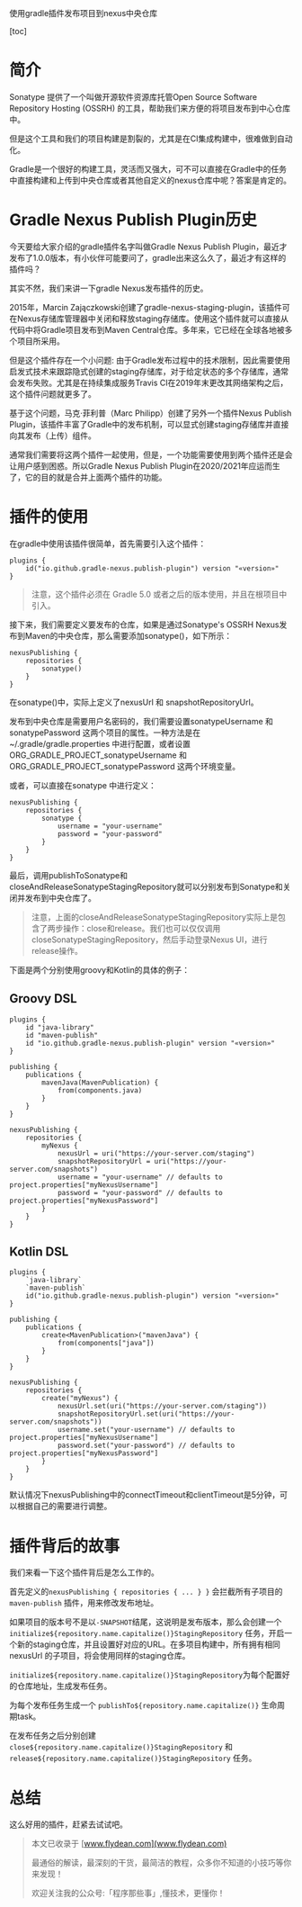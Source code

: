 使用gradle插件发布项目到nexus中央仓库

[toc]

# 简介

Sonatype 提供了一个叫做开源软件资源库托管Open Source Software Repository Hosting (OSSRH) 的工具，帮助我们来方便的将项目发布到中心仓库中。

但是这个工具和我们的项目构建是割裂的，尤其是在CI集成构建中，很难做到自动化。

Gradle是一个很好的构建工具，灵活而又强大，可不可以直接在Gradle中的任务中直接构建和上传到中央仓库或者其他自定义的nexus仓库中呢？答案是肯定的。

# Gradle Nexus Publish Plugin历史

今天要给大家介绍的gradle插件名字叫做Gradle Nexus Publish Plugin，最近才发布了1.0.0版本，有小伙伴可能要问了，gradle出来这么久了，最近才有这样的插件吗？

其实不然，我们来讲一下gradle Nexus发布插件的历史。

2015年，Marcin Zajączkowski创建了gradle-nexus-staging-plugin，该插件可在Nexus存储库管理器中关闭和释放staging存储库。使用这个插件就可以直接从代码中将Gradle项目发布到Maven Central仓库。多年来，它已经在全球各地被多个项目所采用。

但是这个插件存在一个小问题: 由于Gradle发布过程中的技术限制，因此需要使用启发式技术来跟踪隐式创建的staging存储库，对于给定状态的多个存储库，通常会发布失败。尤其是在持续集成服务Travis CI在2019年末更改其网络架构之后，这个插件问题就更多了。

基于这个问题，马克·菲利普（Marc Philipp）创建了另外一个插件Nexus Publish Plugin，该插件丰富了Gradle中的发布机制，可以显式创建staging存储库并直接向其发布（上传）组件。

通常我们需要将这两个插件一起使用，但是，一个功能需要使用到两个插件还是会让用户感到困惑。所以Gradle Nexus Publish Plugin在2020/2021年应运而生了，它的目的就是合并上面两个插件的功能。

# 插件的使用

在gradle中使用该插件很简单，首先需要引入这个插件：

```
plugins {
    id("io.github.gradle-nexus.publish-plugin") version "«version»"
}
```

> 注意，这个插件必须在 Gradle 5.0 或者之后的版本使用，并且在根项目中引入。

接下来，我们需要定义要发布的仓库，如果是通过Sonatype's OSSRH Nexus发布到Maven的中央仓库，那么需要添加sonatype()，如下所示：

```
nexusPublishing {
    repositories {
        sonatype()
    }
}
```

在sonatype()中，实际上定义了nexusUrl 和 snapshotRepositoryUrl。

发布到中央仓库是需要用户名密码的，我们需要设置sonatypeUsername 和 sonatypePassword 这两个项目的属性。一种方法是在~/.gradle/gradle.properties 中进行配置，或者设置 ORG_GRADLE_PROJECT_sonatypeUsername 和  ORG_GRADLE_PROJECT_sonatypePassword 这两个环境变量。

或者，可以直接在sonatype 中进行定义：

```
nexusPublishing {
    repositories {
        sonatype {
            username = "your-username"
            password = "your-password"
        }
    }
}
```

最后，调用publishToSonatype和 closeAndReleaseSonatypeStagingRepository就可以分别发布到Sonatype和关闭并发布到中央仓库了。

> 注意，上面的closeAndReleaseSonatypeStagingRepository实际上是包含了两步操作：close和release。我们也可以仅仅调用closeSonatypeStagingRepository，然后手动登录Nexus UI，进行release操作。

下面是两个分别使用groovy和Kotlin的具体的例子：

## Groovy DSL

```
plugins {
    id "java-library"
    id "maven-publish"
    id "io.github.gradle-nexus.publish-plugin" version "«version»"
}

publishing {
    publications {
        mavenJava(MavenPublication) {
            from(components.java)
        }
    }
}

nexusPublishing {
    repositories {
        myNexus {
            nexusUrl = uri("https://your-server.com/staging")
            snapshotRepositoryUrl = uri("https://your-server.com/snapshots")
            username = "your-username" // defaults to project.properties["myNexusUsername"]
            password = "your-password" // defaults to project.properties["myNexusPassword"]
        }
    }
}
```

## Kotlin DSL

```
plugins {
    `java-library`
    `maven-publish`
    id("io.github.gradle-nexus.publish-plugin") version "«version»"
}

publishing {
    publications {
        create<MavenPublication>("mavenJava") {
            from(components["java"])
        }
    }
}

nexusPublishing {
    repositories {
        create("myNexus") {
            nexusUrl.set(uri("https://your-server.com/staging"))
            snapshotRepositoryUrl.set(uri("https://your-server.com/snapshots"))
            username.set("your-username") // defaults to project.properties["myNexusUsername"]
            password.set("your-password") // defaults to project.properties["myNexusPassword"]
        }
    }
}
```

默认情况下nexusPublishing中的connectTimeout和clientTimeout是5分钟，可以根据自己的需要进行调整。

# 插件背后的故事

我们来看一下这个插件背后是怎么工作的。

首先定义的`nexusPublishing { repositories { ... } }` 会拦截所有子项目的 `maven-publish` 插件，用来修改发布地址。

如果项目的版本号不是以`-SNAPSHOT`结尾，这说明是发布版本，那么会创建一个`initialize${repository.name.capitalize()}StagingRepository` 任务，开启一个新的staging仓库，并且设置好对应的URL。在多项目构建中，所有拥有相同nexusUrl 的子项目，将会使用同样的staging仓库。

`initialize${repository.name.capitalize()}StagingRepository`为每个配置好的仓库地址，生成发布任务。

为每个发布任务生成一个 `publishTo${repository.name.capitalize()}` 生命周期task。

在发布任务之后分别创建 `close${repository.name.capitalize()}StagingRepository` 和 `release${repository.name.capitalize()}StagingRepository` 任务。

# 总结

这么好用的插件，赶紧去试试吧。

> 本文已收录于 [www.flydean.com](www.flydean.com)
>
> 最通俗的解读，最深刻的干货，最简洁的教程，众多你不知道的小技巧等你来发现！
> 
> 欢迎关注我的公众号:「程序那些事」,懂技术，更懂你！
